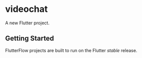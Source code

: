 # videochat

A new Flutter project.

## Getting Started

FlutterFlow projects are built to run on the Flutter _stable_ release.
